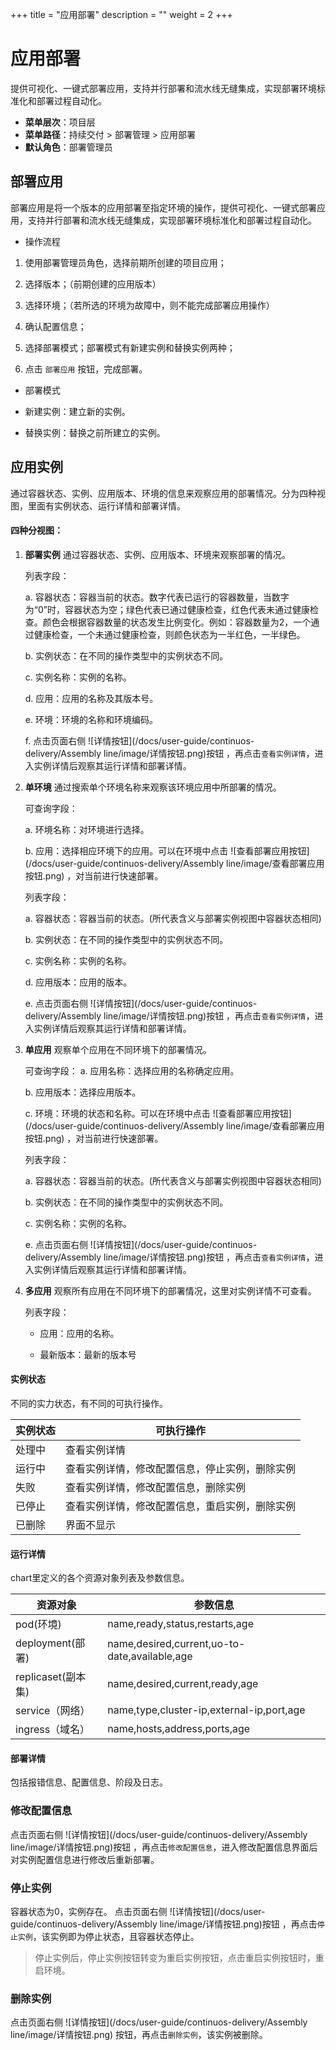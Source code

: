 ﻿+++
title = "应用部署"
description = ""
weight = 2
+++


# 应用部署

  提供可视化、一键式部署应用，支持并行部署和流水线无缝集成，实现部署环境标准化和部署过程自动化。
  
  - **菜单层次**：项目层
  - **菜单路径**：持续交付 > 部署管理 > 应用部署
  - **默认角色**：部署管理员

## 部署应用
部署应用是将一个版本的应用部署至指定环境的操作，提供可视化、一键式部署应用，支持并行部署和流水线无缝集成，实现部署环境标准化和部署过程自动化。

- 操作流程

 1. 使用部署管理员角色，选择前期所创建的项目应用；

 1. 选择版本；（前期创建的应用版本）

 1. 选择环境；（若所选的环境为故障中，则不能完成部署应用操作）

 1. 确认配置信息；

 1. 选择部署模式；部署模式有新建实例和替换实例两种；

 1. 点击 `部署应用` 按钮，完成部署。

- 部署模式

 - 新建实例：建立新的实例。

 - 替换实例：替换之前所建立的实例。

## 应用实例
通过容器状态、实例、应用版本、环境的信息来观察应用的部署情况。分为四种视图，里面有实例状态、运行详情和部署详情。

#### 四种分视图：
 1. **部署实例**
通过容器状态、实例、应用版本、环境来观察部署的情况。

      列表字段：

    a. 容器状态：容器当前的状态。数字代表已运行的容器数量，当数字为“0”时，容器状态为空；绿色代表已通过健康检查，红色代表未通过健康检查。颜色会根据容器数量的状态发生比例变化。例如：容器数量为2，一个通过健康检查，一个未通过健康检查，则颜色状态为一半红色，一半绿色。

    b. 实例状态：在不同的操作类型中的实例状态不同。

    c. 实例名称：实例的名称。

    d. 应用：应用的名称及其版本号。

    e. 环境：环境的名称和环境编码。

    f. 点击页面右侧 ![详情按钮](/docs/user-guide/continuos-delivery/Assembly line/image/详情按钮.png)按钮 ，再点击`查看实例详情`，进入实例详情后观察其运行详情和部署详情。

 2. **单环境**
通过搜索单个环境名称来观察该环境应用中所部署的情况。
    
      可查询字段：

    a. 环境名称：对环境进行选择。

    b. 应用：选择相应环境下的应用。可以在环境中点击 ![查看部署应用按钮](/docs/user-guide/continuos-delivery/Assembly line/image/查看部署应用按钮.png) ，对当前进行快速部署。

      列表字段：

    a. 容器状态：容器当前的状态。(所代表含义与部署实例视图中容器状态相同)

    b. 实例状态：在不同的操作类型中的实例状态不同。

    c. 实例名称：实例的名称。

    d. 应用版本：应用的版本。

    e. 点击页面右侧 ![详情按钮](/docs/user-guide/continuos-delivery/Assembly line/image/详情按钮.png)按钮 ，再点击`查看实例详情`，进入实例详情后观察其运行详情和部署详情。

 3. **单应用**
观察单个应用在不同环境下的部署情况。
    
     可查询字段：
    a. 应用名称：选择应用的名称确定应用。

    b. 应用版本：选择应用版本。

    c. 环境：环境的状态和名称。可以在环境中点击 ![查看部署应用按钮](/docs/user-guide/continuos-delivery/Assembly line/image/查看部署应用按钮.png) ，对当前进行快速部署。

     列表字段：
   

    a. 容器状态：容器当前的状态。(所代表含义与部署实例视图中容器状态相同)

    b. 实例状态：在不同的操作类型中的实例状态不同。

    c. 实例名称：实例的名称。

    e. 点击页面右侧 ![详情按钮](/docs/user-guide/continuos-delivery/Assembly line/image/详情按钮.png)按钮 ，再点击`查看实例详情`，进入实例详情后观察其运行详情和部署详情。

 4. **多应用**
观察所有应用在不同环境下的部署情况，这里对实例详情不可查看。
    
      列表字段：
    - 应用：应用的名称。

    - 最新版本：最新的版本号

#### 实例状态
不同的实力状态，有不同的可执行操作。

实例状态|可执行操作
----|----
处理中|查看实例详情
运行中|查看实例详情，修改配置信息，停止实例，删除实例
失败|查看实例详情，修改配置信息，删除实例
已停止|查看实例详情，修改配置信息，重启实例，删除实例
已删除|界面不显示

#### 运行详情
chart里定义的各个资源对象列表及参数信息。

资源对象|参数信息
----|----
pod(环境)|name,ready,status,restarts,age
deployment(部署)|name,desired,current,uo-to-date,available,age
replicaset(副本集)|name,desired,current,ready,age
service（网络）|name,type,cluster-ip,external-ip,port,age
ingress（域名）|name,hosts,address,ports,age

#### 部署详情
包括报错信息、配置信息、阶段及日志。

### 修改配置信息
点击页面右侧 ![详情按钮](/docs/user-guide/continuos-delivery/Assembly line/image/详情按钮.png)按钮 ，再点击`修改配置信息`，进入修改配置信息界面后对实例配置信息进行修改后重新部署。

### 停止实例
容器状态为0，实例存在。
点击页面右侧 ![详情按钮](/docs/user-guide/continuos-delivery/Assembly line/image/详情按钮.png)按钮 ，再点击`停止实例`，该实例即为停止状态，且容器状态停止。
<blockquote class="note">
         停止实例后，停止实例按钮转变为重启实例按钮，点击重启实例按钮时，重启环境。
      </blockquote>

### 删除实例
点击页面右侧 ![详情按钮](/docs/user-guide/continuos-delivery/Assembly line/image/详情按钮.png) 按钮，再点击`删除实例`，该实例被删除。

